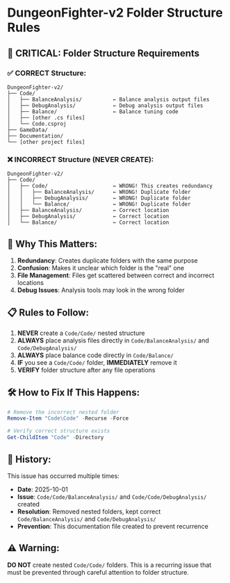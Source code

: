 # DungeonFighter-v2 Folder Structure Rules

## 🚨 CRITICAL: Folder Structure Requirements

### ✅ CORRECT Structure:
```
DungeonFighter-v2/
├── Code/
│   ├── BalanceAnalysis/          ← Balance analysis output files
│   ├── DebugAnalysis/            ← Debug analysis output files  
│   ├── Balance/                  ← Balance tuning code
│   ├── [other .cs files]
│   └── Code.csproj
├── GameData/
├── Documentation/
└── [other project files]
```

### ❌ INCORRECT Structure (NEVER CREATE):
```
DungeonFighter-v2/
├── Code/
│   ├── Code/                     ← WRONG! This creates redundancy
│   │   ├── BalanceAnalysis/      ← WRONG! Duplicate folder
│   │   ├── DebugAnalysis/        ← WRONG! Duplicate folder
│   │   └── Balance/              ← WRONG! Duplicate folder
│   ├── BalanceAnalysis/          ← Correct location
│   ├── DebugAnalysis/            ← Correct location
│   └── Balance/                  ← Correct location
```

## 🔧 Why This Matters:

1. **Redundancy**: Creates duplicate folders with the same purpose
2. **Confusion**: Makes it unclear which folder is the "real" one
3. **File Management**: Files get scattered between correct and incorrect locations
4. **Debug Issues**: Analysis tools may look in the wrong folder

## 📋 Rules to Follow:

1. **NEVER** create a `Code/Code/` nested structure
2. **ALWAYS** place analysis files directly in `Code/BalanceAnalysis/` and `Code/DebugAnalysis/`
3. **ALWAYS** place balance code directly in `Code/Balance/`
4. **IF** you see a `Code/Code/` folder, **IMMEDIATELY** remove it
5. **VERIFY** folder structure after any file operations

## 🛠️ How to Fix If This Happens:

```powershell
# Remove the incorrect nested folder
Remove-Item "Code\Code" -Recurse -Force

# Verify correct structure exists
Get-ChildItem "Code" -Directory
```

## 📝 History:

This issue has occurred multiple times:
- **Date**: 2025-10-01
- **Issue**: `Code/Code/BalanceAnalysis/` and `Code/Code/DebugAnalysis/` created
- **Resolution**: Removed nested folders, kept correct `Code/BalanceAnalysis/` and `Code/DebugAnalysis/`
- **Prevention**: This documentation file created to prevent recurrence

## ⚠️ Warning:

**DO NOT** create nested `Code/Code/` folders. This is a recurring issue that must be prevented through careful attention to folder structure.
